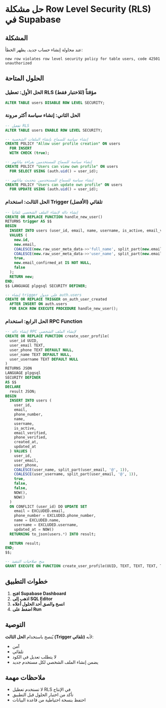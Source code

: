# حل مشكلة Row Level Security (RLS) في Supabase

## المشكلة
عند محاولة إنشاء حساب جديد، يظهر الخطأ:
```
new row violates row level security policy for table users, code 42501 unauthorized
```

## الحلول المتاحة

### الحل الأول: تعطيل RLS مؤقتاً (للاختبار فقط)
```sql
ALTER TABLE users DISABLE ROW LEVEL SECURITY;
```

### الحل الثاني: إنشاء سياسة أكثر مرونة
```sql
-- تفعيل RLS
ALTER TABLE users ENABLE ROW LEVEL SECURITY;

-- إنشاء سياسة للسماح بإنشاء الملفات الشخصية
CREATE POLICY "Allow user profile creation" ON users
  FOR INSERT 
  WITH CHECK (true);

-- إنشاء سياسة للسماح للمستخدمين بقراءة بياناتهم
CREATE POLICY "Users can view own profile" ON users
  FOR SELECT USING (auth.uid() = user_id);

-- إنشاء سياسة للسماح للمستخدمين بتحديث بياناتهم
CREATE POLICY "Users can update own profile" ON users
  FOR UPDATE USING (auth.uid() = user_id);
```

### الحل الثالث: استخدام Trigger تلقائي (الأفضل)
```sql
-- إنشاء دالة لإنشاء الملف الشخصي تلقائياً
CREATE OR REPLACE FUNCTION handle_new_user()
RETURNS trigger AS $$
BEGIN
  INSERT INTO users (user_id, email, name, username, is_active, email_verified, phone_verified)
  VALUES (
    new.id,
    new.email,
    COALESCE(new.raw_user_meta_data->>'full_name', split_part(new.email, '@', 1)),
    COALESCE(new.raw_user_meta_data->>'user_name', split_part(new.email, '@', 1)),
    true,
    new.email_confirmed_at IS NOT NULL,
    false
  );
  RETURN new;
END;
$$ LANGUAGE plpgsql SECURITY DEFINER;

-- إنشاء trigger على جدول auth.users
CREATE OR REPLACE TRIGGER on_auth_user_created
  AFTER INSERT ON auth.users
  FOR EACH ROW EXECUTE PROCEDURE handle_new_user();
```

### الحل الرابع: استخدام RPC Function
```sql
-- إنشاء دالة RPC لإنشاء الملف الشخصي
CREATE OR REPLACE FUNCTION create_user_profile(
  user_id UUID,
  user_email TEXT,
  user_phone TEXT DEFAULT NULL,
  user_name TEXT DEFAULT NULL,
  user_username TEXT DEFAULT NULL
)
RETURNS JSON
LANGUAGE plpgsql
SECURITY DEFINER
AS $$
DECLARE
  result JSON;
BEGIN
  INSERT INTO users (
    user_id,
    email,
    phone_number,
    name,
    username,
    is_active,
    email_verified,
    phone_verified,
    created_at,
    updated_at
  ) VALUES (
    user_id,
    user_email,
    user_phone,
    COALESCE(user_name, split_part(user_email, '@', 1)),
    COALESCE(user_username, split_part(user_email, '@', 1)),
    true,
    false,
    false,
    NOW(),
    NOW()
  )
  ON CONFLICT (user_id) DO UPDATE SET
    email = EXCLUDED.email,
    phone_number = EXCLUDED.phone_number,
    name = EXCLUDED.name,
    username = EXCLUDED.username,
    updated_at = NOW()
  RETURNING to_json(users.*) INTO result;
  
  RETURN result;
END;
$$;

-- منح صلاحيات التنفيذ
GRANT EXECUTE ON FUNCTION create_user_profile(UUID, TEXT, TEXT, TEXT, TEXT) TO authenticated;
```

## خطوات التطبيق

1. **افتح Supabase Dashboard**
2. **اذهب إلى SQL Editor**
3. **انسخ والصق أحد الحلول أعلاه**
4. **اضغط على Run**

## التوصية

يُنصح باستخدام **الحل الثالث (Trigger تلقائي)** لأنه:
- آمن
- تلقائي
- لا يتطلب تعديل في الكود
- يضمن إنشاء الملف الشخصي لكل مستخدم جديد

## ملاحظات مهمة

- لا تستخدم تعطيل RLS في الإنتاج
- تأكد من اختبار الحلول قبل التطبيق
- احتفظ بنسخة احتياطية من قاعدة البيانات
